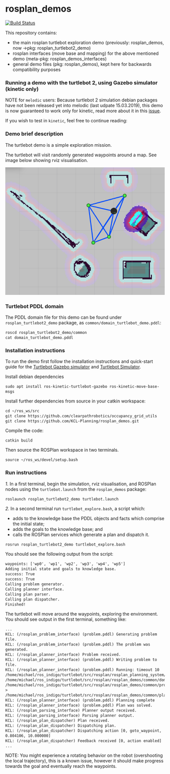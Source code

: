 # rosplan_demos

[![Build Status](https://travis-ci.com/KCL-Planning/rosplan_demos.svg?branch=master)](https://travis-ci.com/KCL-Planning/rosplan_demos)

This repository contains:

- the main rosplan turtlebot exploration demo (previously: rosplan_demos, now ->pkg: rosplan_turtlebot2_demo)
- rosplan interfaces (move base and mapping) for the above mentioned demo (meta-pkg: rosplan_demos_interfaces)
- general demo files (pkg: rosplan_demos), kept here for backwards compatibility purposes

### Running a demo with the turtlebot 2, using Gazebo simulator (kinetic only)

NOTE for ```melodic``` users: Because turtlebot 2 simulation debian packages have not been released yet into melodic (last udpate 15.03.2019), this demo is now guaranteed to work only for kinetic, read more about it in this [issue](https://github.com/KCL-Planning/ROSPlan/issues/180).

If you wish to test in ```kinetic```, feel free to continue reading:

### Demo brief description

The turtlebot demo is a simple exploration mission.

The turtlebot will visit randomly generated waypoints around a map. See image below showing rviz visualisation.

![](rosplan_turtlebot2_demo/doc/turtle_demo.png?raw=true)

### Turtlebot PDDL domain

The PDDL domain file for this demo can be found under `rosplan_turtlebot2_demo` package, as `common/domain_turtlebot_demo.pddl`:

```
roscd rosplan_turtlebot2_demo/common
cat domain_turtlebot_demo.pddl
```

### Installation instructions

To run the demo first follow the installation instructions and quick-start guide for the [Turtlebot Gazebo simulator](http://wiki.ros.org/turtlebot_gazebo) and [Turtlebot Simulator](http://wiki.ros.org/turtlebot_simulator).

Install debian dependencies
```
sudo apt install ros-kinetic-turtlebot-gazebo ros-kinetic-move-base-msgs
```

Install further dependencies from source in your catkin workspace:
```
cd ~/ros_ws/src
git clone https://github.com/clearpathrobotics/occupancy_grid_utils
git clone https://github.com/KCL-Planning/rosplan_demos.git
```

Compile the code:
```
catkin build
```

Then source the ROSPlan workspace in two terminals.
```
source ~/ros_ws/devel/setup.bash
```

### Run instructions

*1.* In a first terminal, begin the simulation, rviz visualisation, and ROSPlan nodes using the `turtlebot.launch` from the `rosplan_demos` package:
```
roslaunch rosplan_turtlebot2_demo turtlebot.launch
```

*2.* In a second terminal run `turtlebot_explore.bash`, a script which:
- adds to the knowledge base the PDDL objects and facts which comprise the initial state;
- adds the goals to the knowledge base; and
- calls the ROSPlan services which generate a plan and dispatch it.
```
rosrun rosplan_turtlebot2_demo turtlebot_explore.bash
```

You should see the following output from the script:
```
waypoints: ['wp0', 'wp1', 'wp2', 'wp3', 'wp4', 'wp5']
Adding initial state and goals to knowledge base.
success: True
success: True
Calling problem generator.
Calling planner interface.
Calling plan parser.
Calling plan dispatcher.
Finished!
```

The turtlebot will move around the waypoints, exploring the environment. You should see output in the first terminal, something like:
```
...
KCL: (/rosplan_problem_interface) (problem.pddl) Generating problem file.
KCL: (/rosplan_problem_interface) (problem.pddl) The problem was generated.
KCL: (/rosplan_planner_interface) Problem received.
KCL: (/rosplan_planner_interface) (problem.pddl) Writing problem to file.
KCL: (/rosplan_planner_interface) (problem.pddl) Running: timeout 10 /home/michael/ros_indigo/turtlebot/src/rosplan/rosplan_planning_system/common/bin/popf /home/michael/ros_indigo/turtlebot/src/rosplan/rosplan_demos/common/domain_turtlebot_demo.pddl /home/michael/ros_indigo/turtlebot/src/rosplan/rosplan_demos/common/problem.pddl > /home/michael/ros_indigo/turtlebot/src/rosplan/rosplan_demos/common/plan.pddl
KCL: (/rosplan_planner_interface) (problem.pddl) Planning complete
KCL: (/rosplan_planner_interface) (problem.pddl) Plan was solved.
KCL: (/rosplan_parsing_interface) Planner output received.
KCL: (/rosplan_parsing_interface) Parsing planner output.
KCL: (/rosplan_plan_dispatcher) Plan received.
KCL: (/rosplan_plan_dispatcher) Dispatching plan.
KCL: (/rosplan_plan_dispatcher) Dispatching action [0, goto_waypoint, 0.804106, 10.000000]
KCL: (/rosplan_plan_dispatcher) Feedback received [0, action enabled]
...
```
NOTE: You might experience a rotating behavior on the robot (overshooting the local trajectory), this is a known issue, however it should make progress towards the goal and eventually reach the waypoints.

